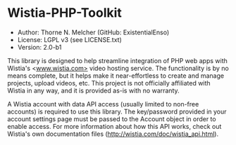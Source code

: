 Wistia-PHP-Toolkit
==================
* Author: Thorne N. Melcher (GitHub: ExistentialEnso)
* License: LGPL v3 (see LICENSE.txt)
* Version: 2.0-b1

This library is designed to help streamline integration of PHP web apps with Wistia's <www.wistia.com> video hosting service. The functionality is by 
no means complete, but it helps make it near-effortless to create and manage projects, upload videos, etc. This project is not officially affiliated with
Wistia in any way, and it is provided as-is with no warranty.

A Wistia account with data API access (usually limited to non-free accounts) is required to use this library. The key/password provided in your account settings 
page must be passed to the Account object in order to enable access. For more information about how this API works, check out Wistia's own documentation files 
(http://wistia.com/doc/wistia_api.html).

